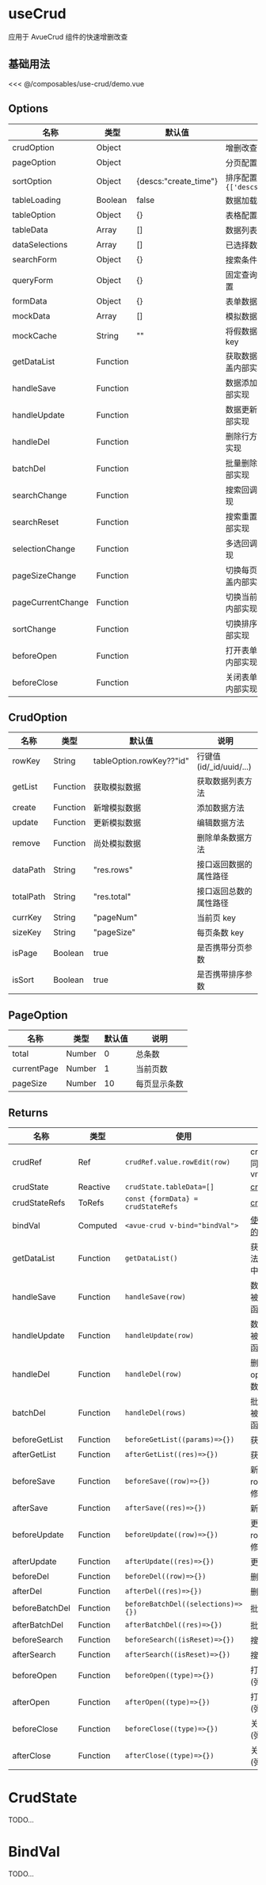 # useCrud

应用于 AvueCrud 组件的快速增删改查

## 基础用法

<script setup>
import Demo from "./demo.vue"
</script>

<Demo></Demo>

<<< @/composables/use-crud/demo.vue

## Options

| 名称              | 类型     | 默认值                | 说明                                     |
| ----------------- | -------- | --------------------- | ---------------------------------------- |
| crudOption        | Object   |                       | 增删改查配置,[详细说明](#crudoption)     |
| pageOption        | Object   |                       | 分页配置,[详细说明](#pageoption)         |
| sortOption        | Object   | {descs:"create_time"} | 排序配置,可选`{['descs'\|'ascs']:$prop}` |
| tableLoading      | Boolean  | false                 | 数据加载状态                             |
| tableOption       | Object   | {}                    | 表格配置项                               |
| tableData         | Array    | []                    | 数据列表                                 |
| dataSelections    | Array    | []                    | 已选择数据列表                           |
| searchForm        | Object   | {}                    | 搜索条件                                 |
| queryForm         | Object   | {}                    | 固定查询条件,不会被清空重置              |
| formData          | Object   | {}                    | 表单数据                                 |
| mockData          | Array    | []                    | 模拟数据                                 |
| mockCache         | String   | ""                    | 将假数据存在缓存中使用的 key             |
| getDataList       | Function |                       | 获取数据列表方法,传入则覆盖内部实现      |
| handleSave        | Function |                       | 数据添加方法,传入则覆盖内部实现          |
| handleUpdate      | Function |                       | 数据更新方法,传入则覆盖内部实现          |
| handleDel         | Function |                       | 删除行方法,传入则覆盖内部实现            |
| batchDel          | Function |                       | 批量删除方法,传入则覆盖内部实现          |
| searchChange      | Function |                       | 搜索回调,传入则覆盖内部实现              |
| searchReset       | Function |                       | 搜索重置回调,传入则覆盖内部实现          |
| selectionChange   | Function |                       | 多选回调,传入则覆盖内部实现              |
| pageSizeChange    | Function |                       | 切换每页条数回调,传入则覆盖内部实现      |
| pageCurrentChange | Function |                       | 切换当前页回调,传入则覆盖内部实现        |
| sortChange        | Function |                       | 切换排序回调,传入则覆盖内部实现          |
| beforeOpen        | Function |                       | 打开表单弹窗前,传入则覆盖内部实现        |
| beforeClose       | Function |                       | 关闭表单弹窗前,传入则覆盖内部实现        |

## CrudOption

| 名称      | 类型     | 默认值                   | 说明                     |
| --------- | -------- | ------------------------ | ------------------------ |
| rowKey    | String   | tableOption.rowKey??"id" | 行键值(id/\_id/uuid/...) |
| getList   | Function | 获取模拟数据             | 获取数据列表方法         |
| create    | Function | 新增模拟数据             | 添加数据方法             |
| update    | Function | 更新模拟数据             | 编辑数据方法             |
| remove    | Function | 尚处模拟数据             | 删除单条数据方法         |
| dataPath  | String   | "res.rows"               | 接口返回数据的属性路径   |
| totalPath | String   | "res.total"              | 接口返回总数的属性路径   |
| currKey   | String   | "pageNum"                | 当前页 key               |
| sizeKey   | String   | "pageSize"               | 每页条数 key             |
| isPage    | Boolean  | true                     | 是否携带分页参数         |
| isSort    | Boolean  | true                     | 是否携带排序参数         |

## PageOption

| 名称        | 类型   | 默认值 | 说明         |
| ----------- | ------ | ------ | ------------ |
| total       | Number | 0      | 总条数       |
| currentPage | Number | 1      | 当前页数     |
| pageSize    | Number | 10     | 每页显示条数 |

## Returns

| 名称           | 类型     | 使用                               | 说明                                         |
| -------------- | -------- | ---------------------------------- | -------------------------------------------- |
| crudRef        | Ref      | `crudRef.value.rowEdit(row)`       | crudRef.value 等同于 vm.$refs.crudRef        |
| crudState      | Reactive | `crudState.tableData=[]`           | [crudState](#crudstate)                      |
| crudStateRefs  | ToRefs   | `const {formData} = crudStateRefs` | [crudStateRefs](#crudstate)                  |
| bindVal        | Computed | `<avue-crud v-bind="bindVal">`     | [使用 v-bind 绑定的值](#bindVal)             |
| getDataList    | Function | `getDataList()`                    | 获取数据列表方法,可被 options 中同名函数覆盖 |
| handleSave     | Function | `handleSave(row)`                  | 数据添加方法,可被 options 中同名函数覆盖     |
| handleUpdate   | Function | `handleUpdate(row)`                | 数据更新方法,可被 options 中同名函数覆盖     |
| handleDel      | Function | `handleDel(row)`                   | 删除行方法,可被 options 中同名函数覆盖       |
| batchDel       | Function | `handleDel(rows)`                  | 批量删除方法,可被 options 中同名函数覆盖     |
| beforeGetList  | Function | `beforeGetList((params)=>{})`      | 获取数据前                                   |
| afterGetList   | Function | `afterGetList((res)=>{})`          | 获取数据后                                   |
| beforeSave     | Function | `beforeSave((row)=>{})`            | 新增数据前，可对 row 内的数据进行修改        |
| afterSave      | Function | `afterSave((res)=>{})`             | 新增数据后                                   |
| beforeUpdate   | Function | `beforeUpdate((row)=>{})`          | 更新数据前，可对 row 内的数据进行修改        |
| afterUpdate    | Function | `afterUpdate((res)=>{})`           | 更新数据后                                   |
| beforeDel      | Function | `beforeDel((row)=>{})`             | 删除数据前                                   |
| afterDel       | Function | `afterDel((res)=>{})`              | 删除数据后                                   |
| beforeBatchDel | Function | `beforeBatchDel((selections)=>{})` | 批量删除前                                   |
| afterBatchDel  | Function | `afterBatchDel((res)=>{})`         | 批量删除后                                   |
| beforeSearch   | Function | `beforeSearch((isReset)=>{})`      | 搜索前(是否重置)                             |
| afterSearch    | Function | `afterSearch((isReset)=>{})`       | 搜索后(是否重置)                             |
| beforeOpen     | Function | `beforeOpen((type)=>{})`           | 打开表单弹窗前(弹窗表单类型)                 |
| afterOpen      | Function | `afterOpen((type)=>{})`            | 打开表单弹窗后(弹窗表单类型)                 |
| beforeClose    | Function | `beforeClose((type)=>{})`          | 关闭表单弹窗前(弹窗表单类型)                 |
| afterClose     | Function | `afterClose((type)=>{})`           | 关闭表单弹窗后(弹窗表单类型)                 |

# CrudState

TODO...

# BindVal

TODO...
